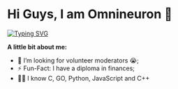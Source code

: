 # Hi Guys, I am Omnineuron 🚀
[![Typing SVG](https://readme-typing-svg.demolab.com?font=Fira+Code&weight=600&size=28&pause=1000&color=0E99FF&random=false&width=700&lines=I+am+a+cybersecurity+expert+and+developer)](https://git.io/typing-svg)
<!-- ## Feel free to contact me on [Discord]() -->


**A little bit about me:**

<!-- <img width="55%" align="right" alt="Github" src="#" /> -->

- 🤔 I’m looking for volunteer moderators 😭;
- ⚡️ Fun-Fact: I have a diploma in finances;
- 🧑‍💻 I know C, GO, Python, JavaScript and C++
